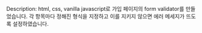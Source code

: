 Description:
html, css, vanilla javascript로 가입 페이지의 form validator를 만들었습니다.
각 항목마다 정해진 형식을 지정하고 이를 지키지 않으면 에러 메세지가 뜨도록 설정하였습니다.
